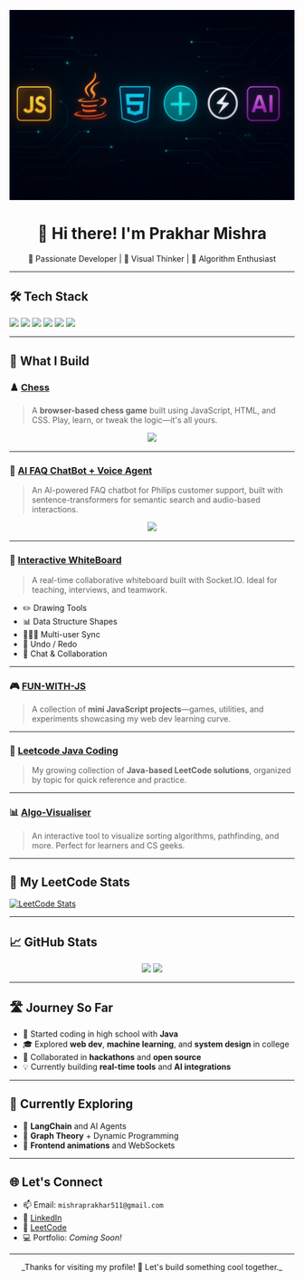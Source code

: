 <!-- Banner -->
<p align="center">
  <img src="https://raw.githubusercontent.com/PrakharGEN/PrakharGEN/main/assets/main/A_digital_illustration_banner_features_seven_techn.png" alt="Tech Stack Banner" width="800px" />
</p>

<h1 align="center">👋 Hi there! I'm Prakhar Mishra</h1>
<p align="center">
  🚀 Passionate Developer | 🎨 Visual Thinker | 🧠 Algorithm Enthusiast
</p>

---

## 🛠️ Tech Stack

<p align="left">
  <img src="https://img.shields.io/badge/JavaScript-F7DF1E?style=for-the-badge&logo=javascript&logoColor=black"/>
  <img src="https://img.shields.io/badge/HTML5-E34F26?style=for-the-badge&logo=html5&logoColor=white"/>
  <img src="https://img.shields.io/badge/CSS3-1572B6?style=for-the-badge&logo=css3&logoColor=white"/>
  <img src="https://img.shields.io/badge/Java-ED8B00?style=for-the-badge&logo=java&logoColor=white"/>
  <img src="https://img.shields.io/badge/FastAPI-009688?style=for-the-badge&logo=fastapi&logoColor=white"/>
  <img src="https://img.shields.io/badge/Socket.IO-010101?style=for-the-badge&logo=socket.io&logoColor=white"/>
</p>

---

## 🧩 What I Build

### ♟️ [Chess](https://github.com/PrakharGEN/Chess)

> A **browser-based chess game** built using JavaScript, HTML, and CSS. Play, learn, or tweak the logic—it's all yours.

<p align="center">
  <img src="https://raw.githubusercontent.com/PrakharGEN/assets/main/chess-preview.gif" width="80%">
</p>

---

### 🤖 [AI FAQ ChatBot + Voice Agent](https://github.com/PrakharGEN/AI-FAQ-CHATBOT)

> An AI-powered FAQ chatbot for Philips customer support, built with sentence-transformers for semantic search and audio-based interactions.

<p align="center">
  <img src="https://raw.githubusercontent.com/PrakharGEN/assets/main/chatbot-preview.gif" width="80%">
</p>

---

### 📝 [Interactive WhiteBoard](https://github.com/PrakharGEN/WHITEBOARD)

> A real-time collaborative whiteboard built with Socket.IO. Ideal for teaching, interviews, and teamwork.

- ✏️ Drawing Tools  
- 📊 Data Structure Shapes  
- 🧑‍🤝‍🧑 Multi-user Sync  
- 🔄 Undo / Redo  
- 💬 Chat & Collaboration

---

### 🎮 [FUN-WITH-JS](https://github.com/PrakharGEN/FUN-WITHJS)

> A collection of **mini JavaScript projects**—games, utilities, and experiments showcasing my web dev learning curve.

---

### 📘 [Leetcode Java Coding](https://github.com/PrakharGEN/leetcode-java-coing)

> My growing collection of **Java-based LeetCode solutions**, organized by topic for quick reference and practice.

---

### 📊 [Algo-Visualiser](https://github.com/PrakharGEN/Algo-Visualise)

> An interactive tool to visualize sorting algorithms, pathfinding, and more. Perfect for learners and CS geeks.

---

## 🧠 My LeetCode Stats

[![LeetCode Stats](https://leetcard.jacoblin.cool/PrakharMishraEnginner?theme=dark&font=baloo&ext=hatmp)](https://leetcode.com/PrakharMishraEnginner)

---

## 📈 GitHub Stats

<p align="center">
  <img src="https://github-readme-stats.vercel.app/api?username=PrakharGEN&show_icons=true&theme=tokyonight" width="48%" />
  <img src="https://streak-stats.demolab.com/?user=PrakharGEN&theme=tokyonight" width="48%" />
</p>

---

## 🛣️ Journey So Far

- 🏁 Started coding in high school with **Java**
- 🎓 Explored **web dev**, **machine learning**, and **system design** in college
- 🤝 Collaborated in **hackathons** and **open source**
- 💡 Currently building **real-time tools** and **AI integrations**

---

## 🧭 Currently Exploring

- 🤖 **LangChain** and AI Agents  
- 🔗 **Graph Theory** + Dynamic Programming  
- 🎨 **Frontend animations** and WebSockets  

---

## 🌐 Let's Connect

- 📫 Email: `mishraprakhar511@gmail.com`  
- 💼 [LinkedIn](https://linkedin.com/in/prakharmishraengineer)  
- 🧠 [LeetCode](https://leetcode.com/PrakharMishraEnginner)  
- 💻 Portfolio: *Coming Soon!*  

---

<p align="center">
  _Thanks for visiting my profile! 🌟 Let's build something cool together._
</p>
